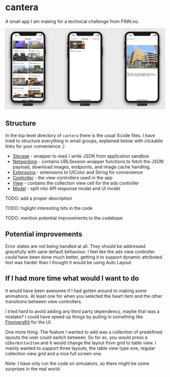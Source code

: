 # cantera

A small app I am making for a technical challenge from FINN.no.

![Screenshot](GitHub/screenshot.png)

## Structure

In the top level directory of `cantera` there is the usual Xcode files.  I have
tried to structure everything in small groups, explained below with clickable
links for your convenience ;)

- [Storage](cantera/Storage) - wrapper to read / write JSON from application sandbox
- [Networking](cantera/Networking/) - contains URLSession wrapper functions to fetch the JSON payload, download images, endpoints, and image cache handling.
- [Extensions](cantera/Extensions/) - extensions to UIColor and String for convenience
- [Controller](cantera/Controller) - the view controllers used in the app
- [View](cantera/View/) - contains the collection view cell for the ads controller
- [Model](cantera/Model/) - split into API response model and UI model

TODO: add a proper description

TODO: higlight interesting bits in the code

TODO: mention potential improvements to the codebase

## Potential improvements

Error states are not being handled at all. They should be addressed gracefully
with sane default behaviour. I feel like the ads view controller could have
been done much better, getting it to support dynamic attributed text was harder
than I thought it would be using Auto Layout.

## If I had more time what would I want to do

It would have been awesome if I had gotten around to making some animations. At
least one for when you selected the heart item and the other transitions
between view controllers.

I tried hard to avoid adding any third party dependency, maybe that was a
mistake?  I could have speed up things by pulling in something like
[FinniversKit][f] for the UI.

One more thing. The feature I wanted to add was a collection of predefined
layouts the user could switch between. So for ex. you would press a
`UIBarButtonItem`  and it would change the layout from grid to table view. I
mainly wanted to support three layouts, the table view type one, regular
collection view grid and a nice full screen one.

Note: I have only run the code on simulators, so there might be some surprises
in the real world.


[f]: https://github.com/finn-no/FinniversKit

